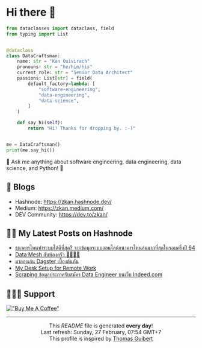 # Hi there 👋

```py
from dataclasses import dataclass, field
from typing import List


@dataclass
class DataCraftsman:
    name: str = "Kan Ouivirach"
    pronouns: str = "he/him/his"
    current_role: str = "Senior Data Architect"
    passions: List[str] = field(
        default_factory=lambda: [
            "software-engineering",
            "data-engineering",
            "data-science",
        ]
    )

    def say_hi(self):
        return "Hi! Thanks for dropping by. :-)"


me = DataCraftsman()
print(me.say_hi())
```

💬 Ask me anything about software engineering, data engineering, data science, and Python! 🐍

## 📝 Blogs

- Hashnode: https://zkan.hashnode.dev/
- Medium: https://zkan.medium.com/
- DEV Community: https://dev.to/zkan/

## ✍🏻 My Latest Posts on Hashnode

- <a href="https:&#x2F;&#x2F;zkan.hashnode.dev&#x2F;banking-system-downtimes-in-thailand-64">ธนาคารไหนทำระบบได้ดีที่สุด? จากข้อมูลระบบออนไลน์ธนาคารไหนล่มมากที่สุดในรอบครึ่งปี 64</a>
- <a href="https:&#x2F;&#x2F;zkan.hashnode.dev&#x2F;data-mesh-vs-kitchen">Data Mesh กับห้องครัว 🍳👩🏻‍🍳</a>
- <a href="https:&#x2F;&#x2F;zkan.hashnode.dev&#x2F;dagster">มาลองเล่น Dagster เบื้องต้นกัน</a>
- <a href="https:&#x2F;&#x2F;zkan.hashnode.dev&#x2F;my-desk-setup-for-remote-work">My Desk Setup for Remote Work</a>
- <a href="https:&#x2F;&#x2F;zkan.hashnode.dev&#x2F;scraping-data-engineer-jobs-indeed">Scraping ข้อมูลประกาศรับสมัคร Data Engineer บนเว็บ Indeed.com</a>

## 🙇🏻‍♂️ Support

[!["Buy Me A Coffee"](https://www.buymeacoffee.com/assets/img/custom_images/yellow_img.png)](https://www.buymeacoffee.com/zkan)

---

<p align="center">This <i>README</i> file is generated <b>every day</b>!</br />
Last refresh: Sunday, 27 February, 07:54 GMT+7<br />
This profile is inspired by <a href="https://medium.com/@th.guibert/how-to-create-a-self-updating-readme-md-for-your-github-profile-f8b05744ca91">Thomas Guibert</a></p>
